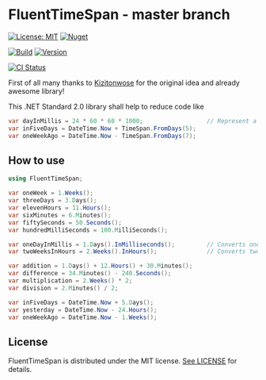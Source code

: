 # FluentTimeSpan - master branch

[![License: MIT](https://img.shields.io/badge/License-MIT-blue.svg)](https://opensource.org/licenses/MIT)
[![Nuget](https://img.shields.io/badge/nuget-blue.svg)](https://www.nuget.org/packages/FluentTimeSpan/)

[![Build](https://img.shields.io/badge/build-success-green.svg)](https://github.com/conplementAG/FluentTimeSpan/blob/master/releases/0.3.1.181101/)
[![Version](https://img.shields.io/badge/version-v0.3.1.181101-blue.svg)](https://github.com/conplementAG/FluentTimeSpan/tree/master/releases/0.3.1.181101/)

[![CI Status](https://cpgithub.visualstudio.com/GitHubPipelines/_apis/build/status/conplementAG.FluentTimeSpan)](https://cpgithub.visualstudio.com/GitHubPipelines/_build/latest?definitionId=5)

First of all many thanks to [Kizitonwose](https://github.com/kizitonwose/Time) for the original idea and already awesome library!

This .NET Standard 2.0 library shall help to reduce code like

```C#
var dayInMillis = 24 * 60 * 60 * 1000;					// Represent a day in milliSeconds
var inFiveDays = DateTime.Now + TimeSpan.FromDays(5);
var oneWeekAgo = DateTime.Now - TimeSpan.FromDays(7);
```

## How to use

```C#
using FluentTimeSpan;

var oneWeek = 1.Weeks();
var threeDays = 3.Days();
var elevenHours = 11.Hours();
var sixMinutes = 6.Minutes();
var fiftySeconds = 50.Seconds();
var hundredMilliSeconds = 100.MilliSeconds();

var oneDayInMillis = 1.Days().InMilliseconds();    		// Converts one day into milliseconds and returns the double value
var twoWeeksInHours = 2.Weeks().InHours(); 		    	// Converts two weeks into hours and returns the double value

var addition = 1.Days() + 12.Hours() + 30.Minutes();
var difference = 34.Minutes() - 240.Seconds();
var multiplication = 2.Weeks() * 2;
var division = 2.Minutes() / 2;

var inFiveDays = DateTime.Now + 5.Days();
var yesterday = DateTime.Now - 24.Hours();
var oneWeekAgo = DateTime.Now - 1.Weeks();

```

## License

FluentTimeSpan is distributed under the MIT license. [See LICENSE](https://github.com/conplementAG/FluentTimeSpan/blob/master/LICENSE.md) for details.
